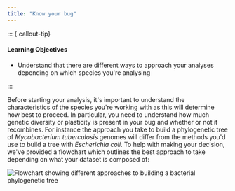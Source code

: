 ```yaml
---
title: "Know your bug"
---
```


::: {.callout-tip}
#### Learning Objectives

- Understand that there are different ways to approach your analyses depending on which species you're analysing

:::

Before starting your analysis, it's important to understand the characteristics of the species you're working with as this will determine how best to proceed.  In particular, you need to understand how much genetic diversity or plasticity is present in your bug and whether or not it recombines.  For instance the approach you take to build a phylogenetic tree of *Mycobacterium tuberculosis* genomes will differ from the methods you'd use to build a tree with *Escherichia coli*.  To help with making your decision, we've provided a flowchart which outlines the best approach to take depending on what your dataset is composed of:

![Flowchart showing different approaches to building a bacterial phylogenetic tree](../images/know_your_bug.jpeg)